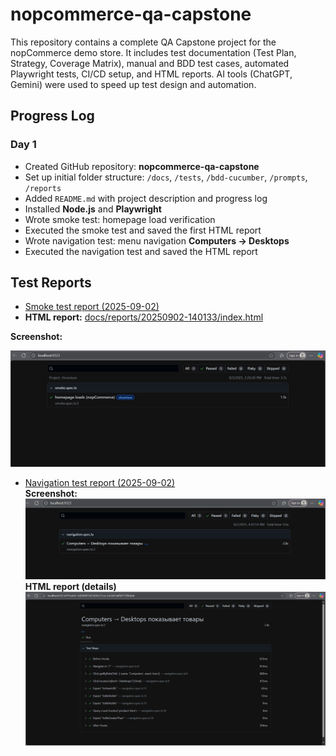 # nopcommerce-qa-capstone
This repository contains a complete QA Capstone project for the nopCommerce demo store. It includes test documentation (Test Plan, Strategy, Coverage Matrix), manual and BDD test cases, automated Playwright tests, CI/CD setup, and HTML reports. AI tools (ChatGPT, Gemini) were used to speed up test design and automation.

## Progress Log

### Day 1
- Created GitHub repository: **nopcommerce-qa-capstone**
- Set up initial folder structure: `/docs`, `/tests`, `/bdd-cucumber`, `/prompts`, `/reports`
- Added `README.md` with project description and progress log
- Installed **Node.js** and **Playwright**
- Wrote smoke test: homepage load verification
- Executed the smoke test and saved the first HTML report
- Wrote navigation test: menu navigation **Computers → Desktops**
- Executed the navigation test and saved the HTML report

## Test Reports

- [Smoke test report (2025-09-02)](docs/reports/20250902-140133/index.html)
- **HTML report:** [docs/reports/20250902-140133/index.html](docs/reports/20250902-140133/index.html)

**Screenshot:**

![Smoke report (Day 1)](docs/screenshots/smoke-report-day1.png)

- [Navigation test report (2025-09-02)](docs/reports/20250902-navigation/index.html)  
  **Screenshot:**  
  ![Navigation report (Day 1)](docs/screenshots/navigation-report-day1.png)
  **HTML report (details)**  
![Navigation report details (Day 1)](docs/screenshots/navigation-report-detail-day1.png)

